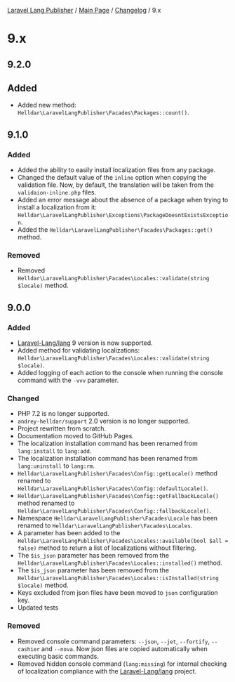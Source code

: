 [Laravel Lang Publisher][link_source] / [Main Page](../index.md) / [Changelog](index.md) / 9.x

# 9.x

## 9.2.0

## Added

- Added new method: `Helldar\LaravelLangPublisher\Facades\Packages::count()`.

## 9.1.0

### Added

- Added the ability to easily install localization files from any package.
- Changed the default value of the `inline` option when copying the validation file. Now, by default, the translation will be taken from the `validaion-inline.php` files.
- Added an error message about the absence of a package when trying to install a localization from it: `Helldar\LaravelLangPublisher\Exceptions\PackageDoesntExistsException`.
- Added the `Helldar\LaravelLangPublisher\Facades\Packages::get()` method.

### Removed

- Removed `Helldar\LaravelLangPublisher\Facades\Locales::validate(string $locale)` method.

## 9.0.0

### Added

- [Laravel-Lang/lang](https://github.com/Laravel-Lang/lang) 9 version is now supported.
- Added method for validating localizations: `Helldar\LaravelLangPublisher\Facades\Locales::validate(string $locale)`.
- Added logging of each action to the console when running the console command with the `-vvv` parameter.

### Changed

- PHP 7.2 is no longer supported.
- `andrey-helldar/support` 2.0 version is no longer supported.
- Project rewritten from scratch.
- Documentation moved to GitHub Pages.
- The localization installation command has been renamed from `lang:install` to `lang:add`.
- The localization installation command has been renamed from `lang:uninstall` to `lang:rm`.
- `Helldar\LaravelLangPublisher\Facades\Config::getLocale()` method renamed to `Helldar\LaravelLangPublisher\Facades\Config::defaultLocale()`.
- `Helldar\LaravelLangPublisher\Facades\Config::getFallbackLocale()` method renamed to `Helldar\LaravelLangPublisher\Facades\Config::fallbackLocale()`.
- Namespace `Helldar\LaravelLangPublisher\Facades\Locale` has been renamed to `Helldar\LaravelLangPublisher\Facades\Locales`.
- A parameter has been added to the `Helldar\LaravelLangPublisher\Facades\Locales::available(bool $all = false)` method to return a list of localizations without filtering.
- The `$is_json` parameter has been removed from the `Helldar\LaravelLangPublisher\Facades\Locales::installed()` method.
- The `$is_json` parameter has been removed from the `Helldar\LaravelLangPublisher\Facades\Locales::isInstalled(string $locale)` method.
- Keys excluded from json files have been moved to `json` configuration key.
- Updated tests

### Removed

- Removed console command parameters: `--json`, `--jet`, `--fortify`, `--cashier` and `--nova`. Now json files are copied automatically when executing basic commands.
- Removed hidden console command (`lang:missing`) for internal checking of localization compliance with the [Laravel-Lang/lang](https://github.com/Laravel-Lang) project.

[link_source]:  https://github.com/andrey-helldar/laravel-lang-publisher

